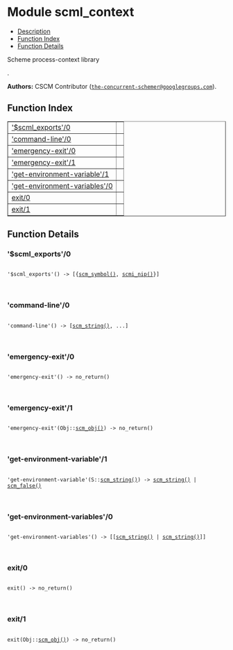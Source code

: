 

# Module scml_context #
* [Description](#description)
* [Function Index](#index)
* [Function Details](#functions)

<p>Scheme process-context library</p>.

__Authors:__ CSCM Contributor ([`the-concurrent-schemer@googlegroups.com`](mailto:the-concurrent-schemer@googlegroups.com)).

<a name="index"></a>

## Function Index ##


<table width="100%" border="1" cellspacing="0" cellpadding="2" summary="function index"><tr><td valign="top"><a href="#%24scml_exports-0">'$scml_exports'/0</a></td><td></td></tr><tr><td valign="top"><a href="#command-line-0">'command-line'/0</a></td><td></td></tr><tr><td valign="top"><a href="#emergency-exit-0">'emergency-exit'/0</a></td><td></td></tr><tr><td valign="top"><a href="#emergency-exit-1">'emergency-exit'/1</a></td><td></td></tr><tr><td valign="top"><a href="#get-environment-variable-1">'get-environment-variable'/1</a></td><td></td></tr><tr><td valign="top"><a href="#get-environment-variables-0">'get-environment-variables'/0</a></td><td></td></tr><tr><td valign="top"><a href="#exit-0">exit/0</a></td><td></td></tr><tr><td valign="top"><a href="#exit-1">exit/1</a></td><td></td></tr></table>


<a name="functions"></a>

## Function Details ##

<a name="%24scml_exports-0"></a>

### '$scml_exports'/0 ###

<pre><code>
'$scml_exports'() -&gt; [{<a href="#type-scm_symbol">scm_symbol()</a>, <a href="#type-scmi_nip">scmi_nip()</a>}]
</code></pre>
<br />

<a name="command-line-0"></a>

### 'command-line'/0 ###

<pre><code>
'command-line'() -&gt; [<a href="#type-scm_string">scm_string()</a>, ...]
</code></pre>
<br />

<a name="emergency-exit-0"></a>

### 'emergency-exit'/0 ###

<pre><code>
'emergency-exit'() -&gt; no_return()
</code></pre>
<br />

<a name="emergency-exit-1"></a>

### 'emergency-exit'/1 ###

<pre><code>
'emergency-exit'(Obj::<a href="#type-scm_obj">scm_obj()</a>) -&gt; no_return()
</code></pre>
<br />

<a name="get-environment-variable-1"></a>

### 'get-environment-variable'/1 ###

<pre><code>
'get-environment-variable'(S::<a href="#type-scm_string">scm_string()</a>) -&gt; <a href="#type-scm_string">scm_string()</a> | <a href="#type-scm_false">scm_false()</a>
</code></pre>
<br />

<a name="get-environment-variables-0"></a>

### 'get-environment-variables'/0 ###

<pre><code>
'get-environment-variables'() -&gt; [[<a href="#type-scm_string">scm_string()</a> | <a href="#type-scm_string">scm_string()</a>]]
</code></pre>
<br />

<a name="exit-0"></a>

### exit/0 ###

<pre><code>
exit() -&gt; no_return()
</code></pre>
<br />

<a name="exit-1"></a>

### exit/1 ###

<pre><code>
exit(Obj::<a href="#type-scm_obj">scm_obj()</a>) -&gt; no_return()
</code></pre>
<br />

